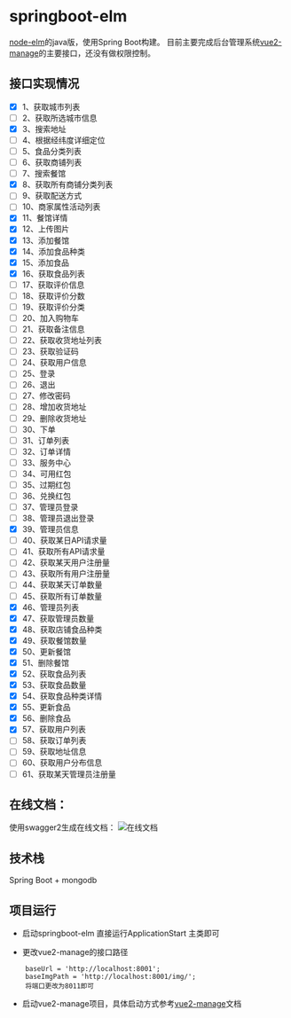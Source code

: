 # springboot-elm

[node-elm](https://github.com/bailicangdu/node-elm)的java版，使用Spring Boot构建。
目前主要完成后台管理系统[vue2-manage](https://github.com/bailicangdu/vue2-manage)的主要接口，还没有做权限控制。



## 接口实现情况
- [x] 1、获取城市列表
- [ ] 2、获取所选城市信息
- [x] 3、搜索地址
- [ ] 4、根据经纬度详细定位
- [ ] 5、食品分类列表
- [ ] 6、获取商铺列表
- [ ] 7、搜索餐馆
- [x] 8、获取所有商铺分类列表
- [ ] 9、获取配送方式
- [ ] 10、商家属性活动列表
- [x] 11、餐馆详情
- [x] 12、上传图片
- [x] 13、添加餐馆
- [x] 14、添加食品种类
- [x] 15、添加食品
- [x] 16、获取食品列表
- [ ] 17、获取评价信息
- [ ] 18、获取评价分数
- [ ] 19、获取评价分类
- [ ] 20、加入购物车
- [ ] 21、获取备注信息
- [ ] 22、获取收货地址列表
- [ ] 23、获取验证码
- [ ] 24、获取用户信息
- [ ] 25、登录
- [ ] 26、退出
- [ ] 27、修改密码
- [ ] 28、增加收货地址
- [ ] 29、删除收货地址
- [ ] 30、下单
- [ ] 31、订单列表
- [ ] 32、订单详情
- [ ] 33、服务中心
- [ ] 34、可用红包
- [ ] 35、过期红包
- [ ] 36、兑换红包
- [ ] 37、管理员登录
- [ ] 38、管理员退出登录
- [x] 39、管理员信息
- [ ] 40、获取某日API请求量
- [ ] 41、获取所有API请求量
- [ ] 42、获取某天用户注册量
- [ ] 43、获取所有用户注册量
- [ ] 44、获取某天订单数量
- [ ] 45、获取所有订单数量
- [x] 46、管理员列表
- [x] 47、获取管理员数量
- [x] 48、获取店铺食品种类
- [x] 49、获取餐馆数量
- [x] 50、更新餐馆
- [x] 51、删除餐馆
- [x] 52、获取食品列表
- [x] 53、获取食品数量
- [x] 54、获取食品种类详情
- [x] 55、更新食品
- [x] 56、删除食品
- [x] 57、获取用户列表
- [ ] 58、获取订单列表
- [ ] 59、获取地址信息
- [ ] 60、获取用户分布信息
- [ ] 61、获取某天管理员注册量

## 在线文档：
使用swagger2生成在线文档：
![在线文档](apidoc.png)
## 技术栈

Spring Boot + mongodb

## 项目运行
- 启动springboot-elm
    直接运行ApplicationStart 主类即可

- 更改vue2-manage的接口路径
```
	baseUrl = 'http://localhost:8001';
    baseImgPath = 'http://localhost:8001/img/';
    将端口更改为8011即可
```
- 启动vue2-manage项目，具体启动方式参考[vue2-manage](https://github.com/bailicangdu/vue2-manage)文档